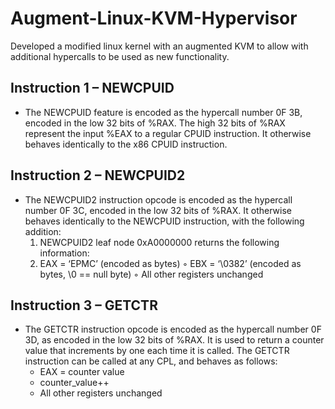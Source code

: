 # Augment-Linux-KVM-Hypervisor
Developed a modified linux kernel with an augmented KVM to allow with additional hypercalls to be used as new functionality.

## Instruction 1 – NEWCPUID
- The NEWCPUID feature is encoded as the hypercall number 0F 3B, encoded in the low 32 bits of %RAX. The high 32 bits of %RAX represent the input %EAX to a regular CPUID instruction. It otherwise behaves identically to the x86 CPUID instruction.

## Instruction 2 – NEWCPUID2
- The NEWCPUID2 instruction opcode is encoded as the hypercall number 0F 3C, encoded in the low 32 bits of %RAX. It otherwise behaves identically to the NEWCPUID instruction, with the following addition:
  1. NEWCPUID2 leaf node 0xA0000000 returns the following information:
  2. EAX = ‘EPMC’   (encoded as bytes) ◦ EBX = ‘\0382’     (encoded as bytes, \0 == null byte) ◦ All other registers unchanged
  
## Instruction 3 – GETCTR
- The GETCTR instruction opcode is encoded as the hypercall number 0F 3D, as encoded in the low 32 bits of %RAX. It is used to return a counter value that increments by one each time it is called. The GETCTR instruction can be called at any CPL, and behaves as follows:
  - EAX = counter value
  - counter_value++
  - All other registers unchanged
